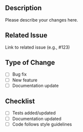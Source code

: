## Description
Please describe your changes here.

## Related Issue
Link to related issue (e.g., #123)

## Type of Change
- [ ] Bug fix
- [ ] New feature
- [ ] Documentation update

## Checklist
- [ ] Tests added/updated
- [ ] Documentation updated
- [ ] Code follows style guidelines
